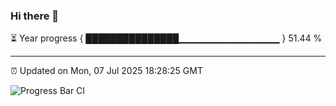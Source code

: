 ### Hi there 👋

⏳ Year progress { ███████████████▁▁▁▁▁▁▁▁▁▁▁▁▁▁▁ } 51.44 %

---

⏰ Updated on Mon, 07 Jul 2025 18:28:25 GMT

![Progress Bar CI](https://github.com/liununu/liununu/workflows/Progress%20Bar%20CI/badge.svg)
